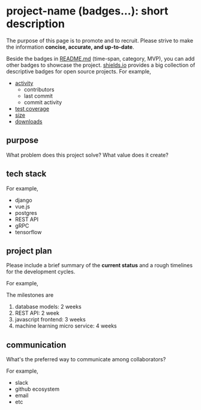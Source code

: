 # project-name (badges...): short description

The purpose of this page is to promote and to recruit.
Please strive to make the information **concise, accurate, and up-to-date**.

Beside the badges in [README.md](https://github.com/nosarthur/open-source-market/README.md) (time-span, category, MVP), you can add other
badges to showcase the project.
[shields.io](https://shields.io) provides a big collection of
descriptive badges for open source projects.
For example,

- [activity](https://shields.io/category/activity)
  - contributors
  - last commit
  - commit activity
- [test coverage](https://shields.io/category/coverage)
- [size](https://shields.io/category/size)
- [downloads](https://shields.io/category/downloads)

## purpose

What problem does this project solve? What value does it create?

## tech stack

For example,

- django
- vue.js
- postgres
- REST API
- gRPC
- tensorflow

## project plan

Please include a brief summary of the **current status** and a rough
timelines for the development cycles.

For example,

The milestones are

1. database models: 2 weeks
1. REST API: 2 week
1. javascript frontend: 3 weeks
1. machine learning micro service: 4 weeks

## communication

What's the preferred way to communicate among collaborators?

For example,

- slack
- github ecosystem
- email
- etc
